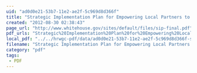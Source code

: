 ```yaml
---
uid: "ad0d0e21-53b7-11e2-ae2f-5c969d8d366f"
title: "Strategic Implementation Plan for Empowering Local Partners to Prevent Violent Extremism in the United States, 2011"
created: "2012-08-30 02:38:43"
page_url: "http://www.whitehouse.gov/sites/default/files/sip-final.pdf"
pdf_urls: "Strategic%20Implementation%20Plan%20for%20Empowering%20Local%20Partners%20to%20Prevent%20Violent%20Extremism%20in%20the%20United%20States,%202011.resources/sip-final.pdf"
local_pdf: "../../hrwgc-pdf/data/ad0d0e21-53b7-11e2-ae2f-5c969d8d366f-strategic-implementation-plan-for-empowering-local-partners-to-prevent-violent-extremism-in-the-united-states-2011.pdf"
filename: "Strategic Implementation Plan for Empowering Local Partners to Prevent Violent Extremism in the United States, 2011.html"
category: "pdf"
tags: 
 - PDF
---
```

